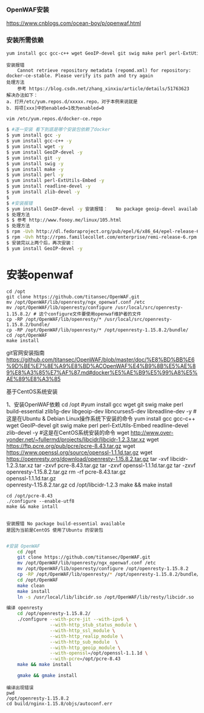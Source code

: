 ### OpenWAF安装

https://www.cnblogs.com/ocean-boy/p/openwaf.html

### 安装所需依赖
```bash
yum install gcc gcc-c++ wget GeoIP-devel git swig make perl perl-ExtUtils-Embed readline-devel zlib-devel -y
```

	安装报错
		Cannot retrieve repository metadata (repomd.xml) for repository: docker-ce-stable. Please verify its path and try again
	处理方法
	    参考 https://blog.csdn.net/zhang_xinxiu/article/details/51763623
	解决办法如下：
	a. 打开/etc/yum.repos.d/xxxxx.repo，对于本例来说就是
	b. 将项[xxx]中的enabled=1改为enabled=0
	
	vim /etc/yum.repos.d/docker-ce.repo

```bash
$ #逐一安装 看下到底是哪个安装包依赖了docker
$ yum install gcc -y
$ yum install gcc-c++ -y
$ yum install wget -y
$ yum install GeoIP-devel -y
$ yum install git -y
$ yum install swig -y
$ yum install make -y
$ yum install perl -y
$ yum install perl-ExtUtils-Embed -y
$ yum install readline-devel -y
$ yum install zlib-devel -y
$ 
$ #安装报错
$ yum install GeoIP-devel -y 安装报错：   No package geoip-devel available.
$ 处理方法
$ $ 参考 http://www.foooy.me/linux/105.html
$ 处理方法
$ rpm -Uvh http://dl.fedoraproject.org/pub/epel/6/x86_64/epel-release-6-8.noarch.rpm
$ rpm -Uvh http://rpms.famillecollet.com/enterprise/remi-release-6.rpm
$ 安装完以上两个后，再次安装：
$ yum install GeoIP-devel -y
```
# 安装openwaf

    cd /opt
    git clone https://github.com/titansec/OpenWAF.git
    mv /opt/OpenWAF/lib/openresty/ngx_openwaf.conf /etc
    mv /opt/OpenWAF/lib/openresty/configure /usr/local/src/openresty-1.15.8.2/ # 这个configure文件要使用openwaf维护者的文件
    cp -RP /opt/OpenWAF/lib/openresty/* /usr/local/src/openresty-1.15.8.2/bundle/
    cp -RP /opt/OpenWAF/lib/openresty/* /opt/openresty-1.15.8.2/bundle/
    cd /opt/OpenWAF
    make install


git官网安装指南
    https://github.com/titansec/OpenWAF/blob/master/doc/%E8%BD%BB%E6%9D%BE%E7%8E%A9%E8%BD%ACOpenWAF%E4%B9%8B%E5%AE%89%E8%A3%85%E7%AF%87.md#docker%E5%AE%B9%E5%99%A8%E5%AE%89%E8%A3%85

基于CentOS系统安装

1、安装OpenWAF依赖
    cd /opt
    #yum install gcc wget git swig make perl build-essential zlib1g-dev libgeoip-dev libncurses5-dev libreadline-dev -y #这是在Ubuntu & Debian Linux操作系统下安装的命令
    yum install gcc gcc-c++ wget GeoIP-devel git swig make perl perl-ExtUtils-Embed readline-devel zlib-devel -y    #这是在CentOS系统安装的命令
    wget http://www.over-yonder.net/~fullermd/projects/libcidr/libcidr-1.2.3.tar.xz
    wget https://ftp.pcre.org/pub/pcre/pcre-8.43.tar.gz
    wget https://www.openssl.org/source/openssl-1.1.1d.tar.gz
    wget https://openresty.org/download/openresty-1.15.8.2.tar.gz
    tar -xvf libcidr-1.2.3.tar.xz
    tar -zxvf pcre-8.43.tar.gz
    tar -zxvf openssl-1.1.1d.tar.gz
    tar -zxvf openresty-1.15.8.2.tar.gz
    rm -rf pcre-8.43.tar.gz \
           openssl-1.1.1d.tar.gz \
           openresty-1.15.8.2.tar.gz
    cd /opt/libcidr-1.2.3
    make && make install

    cd /opt/pcre-8.43
    ./configure --enable-utf8
    make && make intall


    安装报错 No package build-essential available
    是因为当前是CentOS 使用了Ubuntu 的安装包

```bash

#安装 OpenWAF
    cd /opt
    git clone https://github.com/titansec/OpenWAF.git
    mv /opt/OpenWAF/lib/openresty/ngx_openwaf.conf /etc
    mv /opt/OpenWAF/lib/openresty/configure /opt/openresty-1.15.8.2
    cp -RP /opt/OpenWAF/lib/openresty/* /opt/openresty-1.15.8.2/bundle/
    cd /opt/OpenWAF
    make clean
    make install
    ln -s /usr/local/lib/libcidr.so /opt/OpenWAF/lib/resty/libcidr.so
```
```bash
编译 openresty
    cd /opt/openresty-1.15.8.2/
    ./configure --with-pcre-jit --with-ipv6 \
                --with-http_stub_status_module \
                --with-http_ssl_module \
                --with-http_realip_module \
                --with-http_sub_module  \
                --with-http_geoip_module \
                --with-openssl=/opt/openssl-1.1.1d \
                --with-pcre=/opt/pcre-8.43
    make && make install

    gmake && gmake install

```


    编译出现错误
    pwd
    /opt/openresty-1.15.8.2
    cd build/nginx-1.15.8/objs/autoconf.err